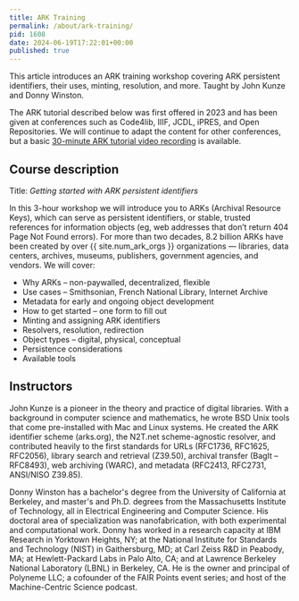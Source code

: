 ```yaml
---
title: ARK Training
permalink: /about/ark-training/
pid: 1608
date: 2024-06-19T17:22:01+00:00
published: true
---
```


This article introduces an ARK training workshop covering ARK persistent
identifiers, their uses, minting, resolution, and more. Taught by John Kunze
and Donny Winston.

<!--more-->

The ARK tutorial described below was first offered in 2023 and has been given
at conferences such as Code4lib, IIIF, JCDL, iPRES, and Open Repositories.
We will continue to adapt the content for other conferences, but a basic
[30-minute ARK tutorial video recording] is available.

## Course description

Title: *Getting started with ARK persistent identifiers*

In this 3-hour workshop we will introduce you to ARKs (Archival Resource
Keys), which can serve as persistent identifiers, or stable, trusted
references for information objects (eg, web addresses that don’t return 404
Page Not Found errors). For more than two decades, 8.2 billion ARKs have been
created by over {{ site.num_ark_orgs }} organizations — libraries, data centers, archives,
museums, publishers, government agencies, and vendors. We will cover:

-   Why ARKs – non-paywalled, decentralized, flexible
-   Use cases – Smithsonian, French National Library, Internet Archive
-   Metadata for early and ongoing object development
-   How to get started – one form to fill out
-   Minting and assigning ARK identifiers
-   Resolvers, resolution, redirection
-   Object types – digital, physical, conceptual
-   Persistence considerations
-   Available tools

## Instructors

John Kunze is a pioneer in the theory and practice of digital libraries. With
a background in computer science and mathematics, he wrote BSD Unix tools that
come pre-installed with Mac and Linux systems. He created the ARK identifier
scheme (arks.org), the N2T.net scheme-agnostic resolver, and contributed
heavily to the first standards for URLs (RFC1736, RFC1625, RFC2056), library
search and retrieval (Z39.50), archival transfer (BagIt – RFC8493), web
archiving (WARC), and metadata (RFC2413, RFC2731, ANSI/NISO Z39.85).

Donny Winston has a bachelor's degree from the University of California at
Berkeley, and master's and Ph.D. degrees from the Massachusetts Institute of
Technology, all in Electrical Engineering and Computer Science. His doctoral
area of specialization was nanofabrication, with both experimental and
computational work. Donny has worked in a research capacity at IBM Research in
Yorktown Heights, NY; at the National Institute for Standards and Technology
(NIST) in Gaithersburg, MD; at Carl Zeiss R&D in Peabody, MA; at
Hewlett-Packard Labs in Palo Alto, CA; and at Lawrence Berkeley National
Laboratory (LBNL) in Berkeley, CA. He is the owner and principal of Polyneme
LLC; a cofounder of the FAIR Points event series; and host of the
Machine-Centric Science podcast.

[30-minute ARK tutorial video recording]: https://youtu.be/-RkMGFCGRic
